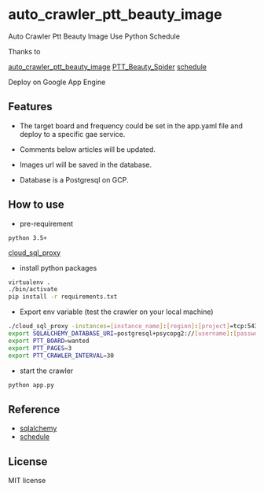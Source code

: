 # auto_crawler_ptt_beauty_image

Auto Crawler Ptt Beauty Image Use Python Schedule

Thanks to  

[auto_crawler_ptt_beauty_image](https://github.com/twtrubiks/auto_crawler_ptt_beauty_image)
[PTT_Beauty_Spider](https://github.com/twtrubiks/PTT_Beauty_Spider) 
[schedule](https://github.com/dbader/schedule)

Deploy on Google App Engine 

## Features

* The target board and frequency could be set in the app.yaml file and deploy to a specific gae service.

* Comments below articles will be updated.

* Images url will be saved in the database.

* Database is a Postgresql on GCP.

## How to use

* pre-requirement

`python 3.5+`

[cloud_sql_proxy](https://cloud.google.com/sql/docs/mysql/sql-proxy)

* install python packages
```cmd
virtualenv .
./bin/activate
pip install -r requirements.txt
```

* Export env variable (test the crawler on your local machine)
```bash
./cloud_sql_proxy -instances=[instance_name]:[region]:[project]=tcp:5432
export SQLALCHEMY_DATABASE_URI=postgresql+psycopg2://[username]:[password]@localhost
export PTT_BOARD=wanted
export PTT_PAGES=3
export PTT_CRAWLER_INTERVAL=30
```

* start the crawler
```bash
python app.py
```

## Reference

* [sqlalchemy](http://docs.sqlalchemy.org/en/latest/intro.html)
* [schedule](https://github.com/dbader/schedule)

## License

MIT license
